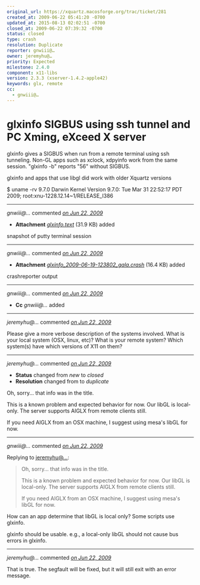 ```yaml
---
original_url: https://xquartz.macosforge.org/trac/ticket/281
created_at: 2009-06-22 05:41:20 -0700
updated_at: 2015-08-13 02:02:51 -0700
closed_at: 2009-06-22 07:39:32 -0700
status: closed
type: crash
resolution: Duplicate
reporter: gnwiii@…
owner: jeremyhu@…
priority: Expected
milestone: 2.4.0
component: x11-libs
version: 2.3.3 (xserver-1.4.2-apple42)
keywords: glx, remote
cc:
  - gnwiii@…
---
```


glxinfo SIGBUS using ssh tunnel and PC Xming, eXceed X server
=============================================================


glxinfo gives a SIGBUS when run from a remote terminal using ssh tunneling. Non-GL
apps such as xclock, xdpyinfo work from the same session. "glxinfo -b" reports "56"
without SIGBUS.

glxinfo and apps that use libgl did work with older Xquartz versions

$ uname -rv
9.7.0 Darwin Kernel Version 9.7.0: Tue Mar 31 22:52:17 PDT 2009; root:xnu-1228.12.14~1/RELEASE\_I386



---

*gnwiii@…* commented *[on Jun 22, 2009](https://xquartz.macosforge.org/trac/attachment/ticket/281/glxinfo.text "June 22, 2009 at 5:43 AM PDT")*

-   **Attachment** *[glxinfo.text](../attachment/ticket/281/glxinfo.text)* (31.9 KB) added

snapshot of putty terminal session



---

*gnwiii@…* commented *[on Jun 22, 2009](https://xquartz.macosforge.org/trac/attachment/ticket/281/glxinfo_2009-06-19-123802_gala.crash "June 22, 2009 at 5:44 AM PDT")*

-   **Attachment** *[glxinfo\_2009-06-19-123802\_gala.crash](../attachment/ticket/281/glxinfo_2009-06-19-123802_gala.crash)* (16.4 KB) added

crashreporter output



---

*gnwiii@…* commented *[on Jun 22, 2009](https://xquartz.macosforge.org/trac/ticket/281#comment:1 "June 22, 2009 at 5:45 AM PDT")*

-   **Cc** *gnwiii@…* added



---

*jeremyhu@…* commented *[on Jun 22, 2009](https://xquartz.macosforge.org/trac/ticket/281#comment:2 "June 22, 2009 at 7:29 AM PDT")*

Please give a more verbose description of the systems involved. What is your local system (OSX, linux, etc)? What is your remote system? Which system(s) have which versions of X11 on them?



---

*jeremyhu@…* commented *[on Jun 22, 2009](https://xquartz.macosforge.org/trac/ticket/281#comment:3 "June 22, 2009 at 7:39 AM PDT")*

-   **Status** changed from *new* to *closed*
-   **Resolution** changed from to *duplicate*

Oh, sorry... that info was in the title.

This is a known problem and expected behavior for now. Our libGL is local-only. The server supports AIGLX from remote clients still.

If you need AIGLX from an OSX machine, I suggest using mesa's libGL for now.



---

*gnwiii@…* commented *[on Jun 22, 2009](https://xquartz.macosforge.org/trac/ticket/281#comment:4 "June 22, 2009 at 11:54 AM PDT")*

Replying to [jeremyhu@…](https://xquartz.macosforge.org/trac/ticket/281#comment:3):

> Oh, sorry... that info was in the title.
>
> This is a known problem and expected behavior for now. Our libGL is local-only. The server supports AIGLX from remote clients still.
>
> If you need AIGLX from an OSX machine, I suggest using mesa's libGL for now.

How can an app determine that libGL is local only? Some scripts use glxinfo.

glxinfo should be usable. e.g., a local-only libGL should not cause bus errors in glxinfo.



---

*jeremyhu@…* commented *[on Jun 22, 2009](https://xquartz.macosforge.org/trac/ticket/281#comment:5 "June 22, 2009 at 1:56 PM PDT")*

That is true. The segfault will be fixed, but it will still exit with an error message.



